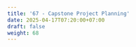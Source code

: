 ```yaml
---
title: '67 - Capstone Project Planning'
date: 2025-04-17T07:20:00+07:00
draft: false
weight: 68
---
```

